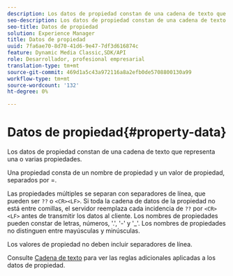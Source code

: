 ```yaml
---
description: Los datos de propiedad constan de una cadena de texto que representa una o varias propiedades.
seo-description: Los datos de propiedad constan de una cadena de texto que representa una o varias propiedades.
seo-title: Datos de propiedad
solution: Experience Manager
title: Datos de propiedad
uuid: 7fa6ae70-8d70-41d6-9e47-7df3d616874c
feature: Dynamic Media Classic,SDK/API
role: Desarrollador, profesional empresarial
translation-type: tm+mt
source-git-commit: 469d1a5c43a972116a8a2efb0de5708800130a99
workflow-type: tm+mt
source-wordcount: '132'
ht-degree: 0%

---
```



# Datos de propiedad{#property-data}

Los datos de propiedad constan de una cadena de texto que representa una o varias propiedades.

Una propiedad consta de un nombre de propiedad y un valor de propiedad, separados por =.

Las propiedades múltiples se separan con separadores de línea, que pueden ser `??` o `<CR><LF>`. Si toda la cadena de datos de la propiedad no está entre comillas, el servidor reemplaza cada incidencia de `??` por `<CR><LF>` antes de transmitir los datos al cliente. Los nombres de propiedades pueden constar de letras, números, &#39;.&#39;, &#39;-&#39; y &#39;_&#39;. Los nombres de propiedades no distinguen entre mayúsculas y minúsculas.

Los valores de propiedad no deben incluir separadores de línea.

Consulte [Cadena de texto](../../../../../../is-api/image-catalog/image-serving-api-ref/c-image-catalog-reference/c-overview/c-common-data-types/r-text-string.md#reference-ae0a9e181b0e40c6bcdb43af7f481d63) para ver las reglas adicionales aplicadas a los datos de propiedad.
